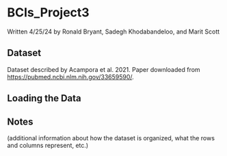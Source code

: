 # BCIs_Project3
Written 4/25/24 by Ronald Bryant, Sadegh Khodabandeloo, and Marit Scott 

## Dataset
Dataset described by Acampora et al. 2021. Paper downloaded from https://pubmed.ncbi.nlm.nih.gov/33659590/.


## Loading the Data

## Notes
(additional information about how the dataset is organized, what the rows and columns represent, etc.)
